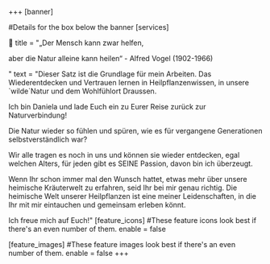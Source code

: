 +++
[banner]

#Details for the box below the banner
[services]
  
👋 title = "„Der Mensch kann zwar helfen,&#x20;

aber die Natur alleine kann heilen“ - Alfred Vogel (1902-1966)

"
text = "Dieser Satz ist die Grundlage für mein Arbeiten. Das Wiederentdecken und Vertrauen lernen in Heilpflanzenwissen, in unsere \`wilde\`Natur und dem Wohlfühlort Draussen.&#x20;

Ich bin Daniela und lade Euch ein zu Eurer Reise zurück zur Naturverbindung!&#x20;

Die Natur wieder so fühlen und spüren, wie es für vergangene Generationen selbstverständlich war?&#x20;

Wir alle tragen es noch in uns und können sie wieder entdecken, egal welchen Alters, für jeden gibt es SEINE Passion, davon bin ich überzeugt.&#x20;

Wenn Ihr schon immer mal den Wunsch hattet, etwas mehr über unsere heimische Kräuterwelt zu erfahren, seid Ihr bei mir genau richtig. Die heimische Welt unserer Heilpflanzen ist eine meiner Leidenschaften, in die Ihr mit mir eintauchen und gemeinsam erleben könnt.&#x20;

Ich freue mich auf Euch!"
[feature_icons]
  #These feature icons look best if there's an even number of them.
  enable = false

[feature_images]
#These feature images look best if there's an even number of them.
  enable = false
+++
